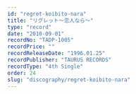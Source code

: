 ```yaml
---
id: "regret-koibito-nara"
title: "リグレット～恋人なら～"
type: "record"
date: "2010-09-01"
recordNo: "TADP-1005"
recordPrice: ""
recordReleaseDate: "1996.01.25"
recordPublisher: "TAURUS RECORDS"
recordType: "4th Single"
order: 24
slug: "discography/regret-koibito-nara"
---
```



